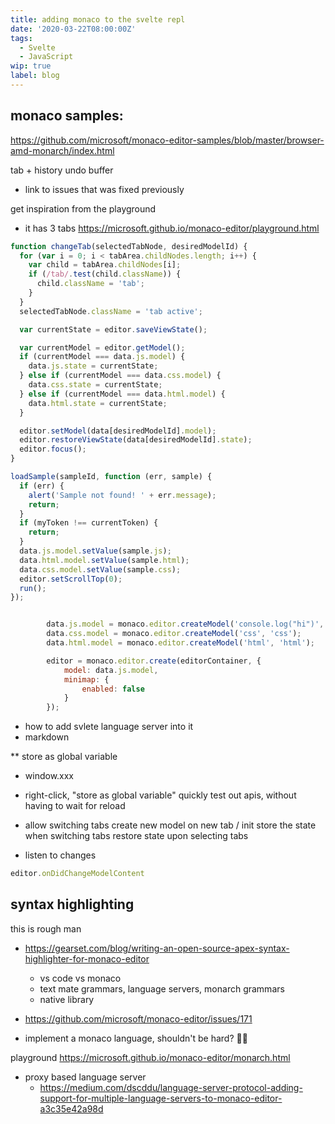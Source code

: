 ```yaml
---
title: adding monaco to the svelte repl
date: '2020-03-22T08:00:00Z'
tags: 
  - Svelte
  - JavaScript
wip: true
label: blog
---
```


## monaco samples:
https://github.com/microsoft/monaco-editor-samples/blob/master/browser-amd-monarch/index.html


tab + history undo buffer
- link to issues that was fixed previously

get inspiration from the playground
- it has 3 tabs
https://microsoft.github.io/monaco-editor/playground.html

```js
function changeTab(selectedTabNode, desiredModelId) {
  for (var i = 0; i < tabArea.childNodes.length; i++) {
    var child = tabArea.childNodes[i];
    if (/tab/.test(child.className)) {
      child.className = 'tab';
    }
  }
  selectedTabNode.className = 'tab active';

  var currentState = editor.saveViewState();

  var currentModel = editor.getModel();
  if (currentModel === data.js.model) {
    data.js.state = currentState;
  } else if (currentModel === data.css.model) {
    data.css.state = currentState;
  } else if (currentModel === data.html.model) {
    data.html.state = currentState;
  }

  editor.setModel(data[desiredModelId].model);
  editor.restoreViewState(data[desiredModelId].state);
  editor.focus();
}
```

```js
loadSample(sampleId, function (err, sample) {
  if (err) {
    alert('Sample not found! ' + err.message);
    return;
  }
  if (myToken !== currentToken) {
    return;
  }
  data.js.model.setValue(sample.js);
  data.html.model.setValue(sample.html);
  data.css.model.setValue(sample.css);
  editor.setScrollTop(0);
  run();
});
```


```js

		data.js.model = monaco.editor.createModel('console.log("hi")', 'javascript');
		data.css.model = monaco.editor.createModel('css', 'css');
		data.html.model = monaco.editor.createModel('html', 'html');

		editor = monaco.editor.create(editorContainer, {
			model: data.js.model,
			minimap: {
				enabled: false
			}
		});
```

- how to add svlete language server into it
- markdown 

** store as global variable
  - window.xxx
  - right-click, "store as global variable"
  quickly test out apis, without having to wait for reload

- allow switching tabs
create new model on new tab / init
store the state when switching tabs
restore state upon selecting tabs

- listen to changes

```js
editor.onDidChangeModelContent
```


## syntax highlighting

this is rough man
- https://gearset.com/blog/writing-an-open-source-apex-syntax-highlighter-for-monaco-editor
  - vs code vs monaco
  - text mate grammars, language servers, monarch grammars
  - native library
- https://github.com/microsoft/monaco-editor/issues/171

- implement a monaco language, shouldn't be hard? 🤷‍♂️

playground https://microsoft.github.io/monaco-editor/monarch.html

- proxy based language server
  - https://medium.com/dscddu/language-server-protocol-adding-support-for-multiple-language-servers-to-monaco-editor-a3c35e42a98d
